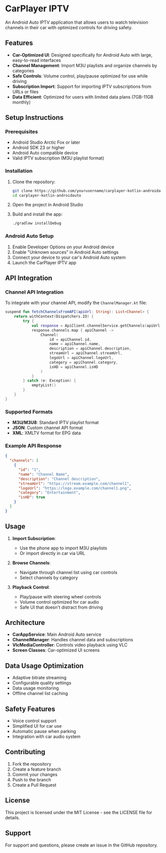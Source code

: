 # CarPlayer IPTV

An Android Auto IPTV application that allows users to watch television channels in their car with optimized controls for driving safety.

## Features

- **Car-Optimized UI**: Designed specifically for Android Auto with large, easy-to-read interfaces
- **Channel Management**: Import M3U playlists and organize channels by categories
- **Safe Controls**: Volume control, play/pause optimized for use while driving
- **Subscription Import**: Support for importing IPTV subscriptions from URLs or files
- **Data Efficient**: Optimized for users with limited data plans (7GB-11GB monthly)

## Setup Instructions

### Prerequisites

- Android Studio Arctic Fox or later
- Android SDK 23 or higher
- Android Auto compatible device
- Valid IPTV subscription (M3U playlist format)

### Installation

1. Clone the repository:
   ```bash
   git clone https://github.com/yourusername/carplayer-kotlin-androidauto.git
   cd carplayer-kotlin-androidauto
   ```

2. Open the project in Android Studio

3. Build and install the app:
   ```bash
   ./gradlew installDebug
   ```

### Android Auto Setup

1. Enable Developer Options on your Android device
2. Enable "Unknown sources" in Android Auto settings
3. Connect your device to your car's Android Auto system
4. Launch the CarPlayer IPTV app

## API Integration

### Channel API Integration

To integrate with your channel API, modify the `ChannelManager.kt` file:

```kotlin
suspend fun fetchChannelsFromAPI(apiUrl: String): List<Channel> {
    return withContext(Dispatchers.IO) {
        try {
            val response = ApiClient.channelService.getChannels(apiUrl)
            response.channels.map { apiChannel ->
                Channel(
                    id = apiChannel.id,
                    name = apiChannel.name,
                    description = apiChannel.description,
                    streamUrl = apiChannel.streamUrl,
                    logoUrl = apiChannel.logoUrl,
                    category = apiChannel.category,
                    isHD = apiChannel.isHD
                )
            }
        } catch (e: Exception) {
            emptyList()
        }
    }
}
```

### Supported Formats

- **M3U/M3U8**: Standard IPTV playlist format
- **JSON**: Custom channel API format
- **XML**: XMLTV format for EPG data

### Example API Response

```json
{
  "channels": [
    {
      "id": "1",
      "name": "Channel Name",
      "description": "Channel description",
      "streamUrl": "https://stream.example.com/channel1",
      "logoUrl": "https://logo.example.com/channel1.png",
      "category": "Entertainment",
      "isHD": true
    }
  ]
}
```

## Usage

1. **Import Subscription**: 
   - Use the phone app to import M3U playlists
   - Or import directly in car via URL

2. **Browse Channels**:
   - Navigate through channel list using car controls
   - Select channels by category

3. **Playback Control**:
   - Play/pause with steering wheel controls
   - Volume control optimized for car audio
   - Safe UI that doesn't distract from driving

## Architecture

- **CarAppService**: Main Android Auto service
- **ChannelManager**: Handles channel data and subscriptions
- **VlcMediaController**: Controls video playback using VLC
- **Screen Classes**: Car-optimized UI screens

## Data Usage Optimization

- Adaptive bitrate streaming
- Configurable quality settings
- Data usage monitoring
- Offline channel list caching

## Safety Features

- Voice control support
- Simplified UI for car use
- Automatic pause when parking
- Integration with car audio system

## Contributing

1. Fork the repository
2. Create a feature branch
3. Commit your changes
4. Push to the branch
5. Create a Pull Request

## License

This project is licensed under the MIT License - see the LICENSE file for details.

## Support

For support and questions, please create an issue in the GitHub repository.